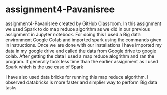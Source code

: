 # assignment4-Pavanisree
assignment4-Pavanisree created by GitHub Classroom.
In this assignment we used Spark to do map reduce algorithm as we did in our previous assignment in Jupyter notebook.
For doing this I used a Big data environment Google Colab and imported spark using the commands given in instructions. 
Once we are done with our installations I have imported my data in my google drive and called the data from Google drive 
to google colab. After getting the data I used a map reduce alogrithm and ran the program. It generally took less time than the earlier assignment as I used Spark which is the use case of Spark

 I have also used data bricks for running this map reduce algorithm. I observed databricks is more faster and simplier way to perform Big data tasks
